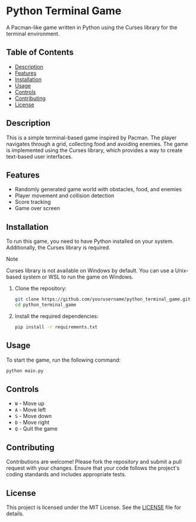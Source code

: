 # Python Terminal Game

A Pacman-like game written in Python using the Curses library for the terminal environment.

## Table of Contents

- [Description](#description)
- [Features](#features)
- [Installation](#installation)
- [Usage](#usage)
- [Controls](#controls)
- [Contributing](#contributing)
- [License](#license)

## Description

This is a simple terminal-based game inspired by Pacman. The player navigates through a grid, collecting food and avoiding enemies. The game is implemented using the Curses library, which provides a way to create text-based user interfaces.

## Features

- Randomly generated game world with obstacles, food, and enemies
- Player movement and collision detection
- Score tracking
- Game over screen

## Installation

To run this game, you need to have Python installed on your system. Additionally, the Curses library is required.

> [!NOTE]
> Curses library is not available on Windows by default. You can use a Unix-based system or WSL to run the game on Windows.

1. Clone the repository:

    ```sh
    git clone https://github.com/yourusername/python_terminal_game.git
    cd python_terminal_game
    ```

2. Install the required dependencies:

    ```sh
    pip install -r requirements.txt
    ```

## Usage

To start the game, run the following command:

```sh
python main.py
```

## Controls

- `W` - Move up
- `A` - Move left
- `S` - Move down
- `D` - Move right
- `Q` - Quit the game

## Contributing

Contributions are welcome! Please fork the repository and submit a pull request with your changes. Ensure that your code follows the project's coding standards and includes appropriate tests.

## License

This project is licensed under the MIT License. See the [LICENSE](LICENSE) file for details.
